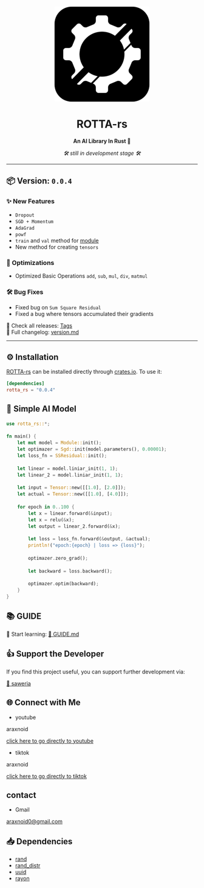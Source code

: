 <div align="center">

![ROTTA Logo](https://github.com/araxnoid-code/ROTTA-rs/blob/main/assets/rotta-rs_logo_for_github.png?raw=true)

# ROTTA-rs  
**An AI Library In Rust 🦀**

*🛠️ still in development stage 🛠️*
</div>

---

## 📦 Version: `0.0.4`

### ✨ New Features
- `Dropout`
- `SGD + Momentum`
- `AdaGrad`
- `powf`
- `train` and `val` method for [module](https://github.com/araxnoid-code/ROTTA-rs/blob/main/book/section/4_Module.md)
- New method for creating `tensors`


### 🚀 Optimizations
- Optimized Basic Operations `add`, `sub`, `mul`, `div`, `matmul`

### 🛠️ Bug Fixes
- Fixed bug on `Sum Square Residual`
- Fixed a bug where tensors accumulated their gradients

📌 Check all releases: [Tags](https://github.com/araxnoid-code/ROTTA-rs/tags)  
📜 Full changelog: [version.md](https://github.com/araxnoid-code/ROTTA-rs/blob/main/version.md)

---

## ⚙️ Installation

[ROTTA-rs](https://crates.io/crates/rotta_rs) can be installed directly through [crates.io](https://crates.io).
To use it:

```toml
[dependencies]
rotta_rs = "0.0.4"
```

## 🧠 Simple AI Model
```rust
use rotta_rs::*;

fn main() {
    let mut model = Module::init();
    let optimazer = Sgd::init(model.parameters(), 0.00001);
    let loss_fn = SSResidual::init();

    let linear = model.liniar_init(1, 1);
    let linear_2 = model.liniar_init(1, 1);

    let input = Tensor::new([[1.0], [2.0]]);
    let actual = Tensor::new([[1.0], [4.0]]);

    for epoch in 0..100 {
        let x = linear.forward(&input);
        let x = relu(&x);
        let output = linear_2.forward(&x);

        let loss = loss_fn.forward(&output, &actual);
        println!("epoch:{epoch} | loss => {loss}");

        optimazer.zero_grad();

        let backward = loss.backward();

        optimazer.optim(backward);
    }
}
```


## 📚 GUIDE
📘 Start learning: 
[🧭 GUIDE.md](https://github.com/araxnoid-code/ROTTA-rs/blob/main/book/guide.md)


## 👍️ Support the Developer
If you find this project useful, you can support further development via:

[🔗 saweria](https://saweria.co/araxnoid)

## 🌐 Connect with Me
- youtube

araxnoid

[click here to go directly to youtube](https://www.youtube.com/@araxnoid-v5o)

- tiktok

araxnoid

[click here to go directly to tiktok](https://www.tiktok.com/@araxnoid_code)

## contact
- Gmail

araxnoid0@gmail.com

## 📥 Dependencies
- [rand](https://crates.io/crates/rand)
- [rand_distr](https://crates.io/crates/rand_distr)
- [uuid](https://crates.io/crates/uuid)
- [rayon](https://crates.io/crates/rayon)
